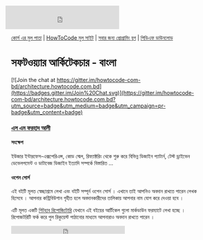 <iframe src="https://www.facebook.com/plugins/likebox.php?href=https%3A%2F%2Fwww.facebook.com%2Fhowtocode.com.bd&amp;width&amp;height=62&amp;colorscheme=light&amp;show_faces=false&amp;header=false&amp;stream=false&amp;show_border=false&amp;appId=353725671441956" scrolling="no" frameborder="0" style="border:none; overflow:hidden; height:62px; margin-left:-15px;" allowTransparency="true"></iframe>

[কোর্স এর মুল পাতা](http://architecture.howtocode.com.bd/) | [HowToCode মুল সাইট](http://www.howtocode.com.bd/) | [সবার জন্য প্রোগ্রামিং ব্লগ](http://blog.howtocode.com.bd/) | [পিডিএফ ডাউনলোড](https://www.gitbook.com/download/pdf/book/howtocode-com-bd/-architecture)

# সফটওয়্যার আর্কিটেকচার - বাংলা

[![Join the chat at https://gitter.im/howtocode-com-bd/architecture.howtocode.com.bd](https://badges.gitter.im/Join%20Chat.svg)](https://gitter.im/howtocode-com-bd/architecture.howtocode.com.bd?utm_source=badge&utm_medium=badge&utm_campaign=pr-badge&utm_content=badge)

### [এস এম ফরহাদ আলী](http://logicalforhad.wordpress.com/)

#### সংক্ষেপ

ইউজার ইন্টারফেস-এক্সপেরিএন্স, কোড স্মেল, রিফ্যাক্টরিং থেকে শুরু করে বিভিন্ন ডিজাইন প্যাটার্ন, টেস্ট ড্রাইভেন ডেভেলপমেন্ট ও ডাটাবেজ ডিজাইন ইত্যাদি সম্পর্কে বিস্তারিত ...

#### ওপেন সোর্স

এই বইটি মূলত স্বেচ্ছাশ্রমে লেখা এবং বইটি সম্পূর্ন ওপেন সোর্স । এখানে তাই আপনিও অবদান রাখতে পারেন লেখক হিসেবে । আপনার কন্ট্রিবিউশান গৃহীত হলে অবদানকারীদের তালিকায় আপনার নাম যোগ করে দেওয়া হবে ।

এটি মূলত একটি [গিটহাব রিপোজিটোরি](https://github.com/howtocode-com-bd/architecture.howtocode.com.bd)  যেখানে এই বইয়ের আর্টিকেল গুলো মার্কডাউন ফরম্যাটে লেখা হচ্ছে । রিপোজটরিটি ফর্ক করে পুল রিকুয়েস্ট পাঠানোর মাধ্যমে আপনারাও অবদান রাখতে পারেন ।

<iframe src="https://www.facebook.com/plugins/like.php?href=http%3A%2F%2Farchitecture.howtocode.com.bd&amp;width&amp;layout=button_count&amp;action=like&amp;show_faces=false&amp;share=true&amp;height=21&amp;appId=353725671441956" scrolling="no" frameborder="0" style="border:none; overflow:hidden; height:21px;" allowTransparency="true"></iframe>

